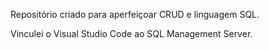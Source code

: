Repositório criado para aperfeiçoar CRUD e linguagem SQL.

Vinculei o Visual Studio Code ao SQL Management Server.